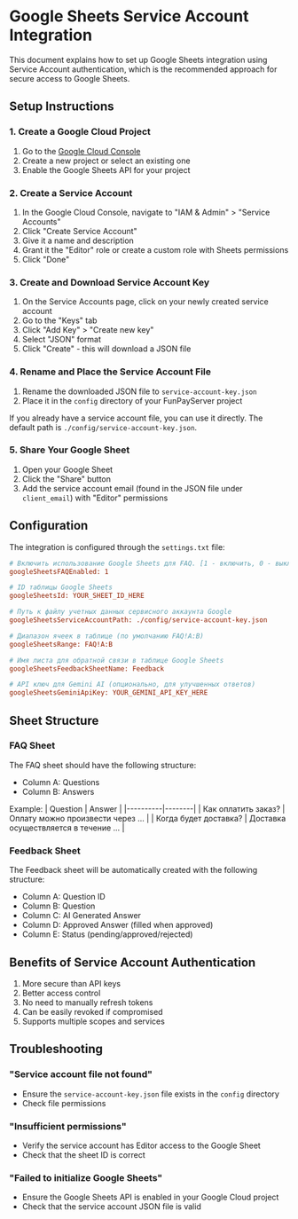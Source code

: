 # Google Sheets Service Account Integration

This document explains how to set up Google Sheets integration using Service Account authentication, which is the recommended approach for secure access to Google Sheets.

## Setup Instructions

### 1. Create a Google Cloud Project

1. Go to the [Google Cloud Console](https://console.cloud.google.com/)
2. Create a new project or select an existing one
3. Enable the Google Sheets API for your project

### 2. Create a Service Account

1. In the Google Cloud Console, navigate to "IAM & Admin" > "Service Accounts"
2. Click "Create Service Account"
3. Give it a name and description
4. Grant it the "Editor" role or create a custom role with Sheets permissions
5. Click "Done"

### 3. Create and Download Service Account Key

1. On the Service Accounts page, click on your newly created service account
2. Go to the "Keys" tab
3. Click "Add Key" > "Create new key"
4. Select "JSON" format
5. Click "Create" - this will download a JSON file

### 4. Rename and Place the Service Account File

1. Rename the downloaded JSON file to `service-account-key.json`
2. Place it in the `config` directory of your FunPayServer project

If you already have a service account file, you can use it directly. The default path is `./config/service-account-key.json`.

### 5. Share Your Google Sheet

1. Open your Google Sheet
2. Click the "Share" button
3. Add the service account email (found in the JSON file under `client_email`) with "Editor" permissions

## Configuration

The integration is configured through the `settings.txt` file:

```ini
# Включить использование Google Sheets для FAQ. [1 - включить, 0 - выключить]
googleSheetsFAQEnabled: 1

# ID таблицы Google Sheets
googleSheetsId: YOUR_SHEET_ID_HERE

# Путь к файлу учетных данных сервисного аккаунта Google
googleSheetsServiceAccountPath: ./config/service-account-key.json

# Диапазон ячеек в таблице (по умолчанию FAQ!A:B)
googleSheetsRange: FAQ!A:B

# Имя листа для обратной связи в таблице Google Sheets
googleSheetsFeedbackSheetName: Feedback

# API ключ для Gemini AI (опционально, для улучшенных ответов)
googleSheetsGeminiApiKey: YOUR_GEMINI_API_KEY_HERE
```

## Sheet Structure

### FAQ Sheet
The FAQ sheet should have the following structure:
- Column A: Questions
- Column B: Answers

Example:
| Question | Answer |
|----------|--------|
| Как оплатить заказ? | Оплату можно произвести через ... |
| Когда будет доставка? | Доставка осуществляется в течение ... |

### Feedback Sheet
The Feedback sheet will be automatically created with the following structure:
- Column A: Question ID
- Column B: Question
- Column C: AI Generated Answer
- Column D: Approved Answer (filled when approved)
- Column E: Status (pending/approved/rejected)

## Benefits of Service Account Authentication

1. More secure than API keys
2. Better access control
3. No need to manually refresh tokens
4. Can be easily revoked if compromised
5. Supports multiple scopes and services

## Troubleshooting

### "Service account file not found"
- Ensure the `service-account-key.json` file exists in the `config` directory
- Check file permissions

### "Insufficient permissions"
- Verify the service account has Editor access to the Google Sheet
- Check that the sheet ID is correct

### "Failed to initialize Google Sheets"
- Ensure the Google Sheets API is enabled in your Google Cloud project
- Check that the service account JSON file is valid